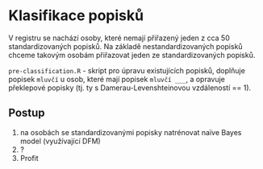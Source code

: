 # Klasifikace popisků

V registru se nachází osoby, které nemají přiřazený jeden z cca 50 standardizovaných popisků. 
Na základě nestandardizovaných popisků chceme takovým osobám přiřazovat jeden ze standardizovaných popisků.

`pre-classification.R` - skript pro úpravu existujících popisků, doplňuje popisek
`mluvčí` u osob, které mají popisek `mluvčí ___`, a opravuje překlepové popisky
(tj. ty s Damerau-Levenshteinovou vzdáleností == 1).

## Postup

1. na osobách se standardizovanými popisky natrénovat naïve Bayes model (využívající DFM)
2. ?
3. Profit